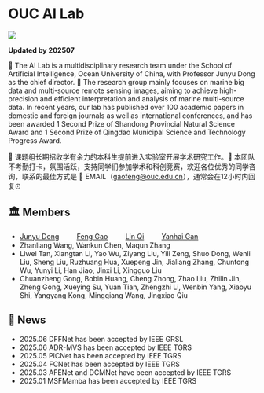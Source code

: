 # OUC AI Lab

![](https://gaopursuit.oss-cn-beijing.aliyuncs.com/img/2025/ouc_campus.jpg)

**Updated by 202507**

🎯 The AI Lab is a multidisciplinary research team under the School of Artificial Intelligence, Ocean University of China, with Professor Junyu Dong as the chief director. 🚀 The research group mainly focuses on marine big data and multi-source remote sensing images, aiming to achieve high-precision and efficient interpretation and analysis of marine multi-source data. In recent years, our lab has published over 100 academic papers in domestic and foreign journals as well as international conferences, and has been awarded 1 Second Prize of Shandong Provincial Natural Science Award and 1 Second Prize of Qingdao Municipal Science and Technology Progress Award.

🌈 课题组长期招收学有余力的本科生提前进入实验室开展学术研究工作。🙋 本团队不考勤打卡，氛围活跃，支持同学们参加学术和科创竞赛，欢迎各位优秀的同学咨询，联系的最佳方式是 📧 EMAIL（<gaofeng@ouc.edu.cn>），通常会在12小时内回复⏰




## 🏛️ Members


*  [Junyu Dong](https://it.ouc.edu.cn/djy)  　　  [Feng Gao](fenggao.md)  　　 [Lin Qi](https://it.ouc.edu.cn/ql2) 　　  [Yanhai Gan](https://it.ouc.edu.cn/gyh) 
* Zhanliang Wang, Wankun Chen, Maqun Zhang
* Liwei Tan, Xiangtan Li, Yao Wu, Ziyang Liu, Yili Zeng, Shuo Dong, Wenli Liu, Sheng Liu, Ruzhuang Hua, Xuepeng Jin, Jialiang Zhang, Chuntong Wu, Yunyi Li, Han Jiao, Jinxi Li, Xingguo Liu
* Chuanzheng Gong, Bobin Huang, Cheng Zhong, Zhao Liu, Zhilin Jin, Zheng Gong, Xueying Su, Yuan Tian, Zhengzhi Li, Wenbin Yang, Xiaoyu Shi, Yangyang Kong, Mingqiang Wang, Jingxiao Qiu


## 🚩 News
* 2025.06 DFFNet has been accepted by IEEE GRSL
* 2025.06 ADR-MVS has been accepted by IEEE TGRS
* 2025.05 PICNet has been accepted by IEEE TGRS
* 2025.04 FCNet has been accepted by IEEE TGRS
* 2025.03 AFENet and DCMNet have been accepted by IEEE TGRS
* 2025.01 MSFMamba has been accepted by IEEE TGRS






​




